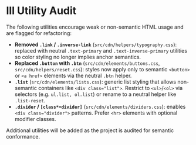 # Ill Utility Audit

The following utilities encourage weak or non-semantic HTML usage and are
flagged for refactoring:

- **Removed `.link` / `.inverse-link`** (`src/cdn/helpers/typography.css`):
  replaced with neutral `.text-primary` and `.text-inverse-primary` utilities
  so color styling no longer implies anchor semantics.
- **Replaced `.button` with `.btn`** (`src/cdn/elements/buttons.css`,
  `src/cdn/helpers/reset.css`): styles now apply only to semantic
  `<button>` or `<a href>` elements via the neutral `.btn` helper.
- **`.list`** (`src/cdn/elements/lists.css`): generic list styling that allows
  non-semantic containers like `<div class="list">`. Restrict to `<ul>`/`<ol>`
  via selectors (e.g. `ul.list, ol.list`) or rename to a neutral helper like
  `.list-reset`.
- **`.divider` / `[class*=divider]`** (`src/cdn/elements/dividers.css`): enables
  `<div class="divider">` patterns. Prefer `<hr>` elements with optional
  modifier classes.

Additional utilities will be added as the project is audited for semantic
conformance.


